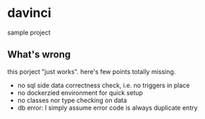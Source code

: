 # davinci
sample project

## What's wrong
this porject "just works". here's few points totally missing.
- no sql side data correctness check, i.e. no triggers in place
- no dockerzied environment for quick setup
- no classes nor type checking on data
- db error: I simply assume error code is always duplicate entry